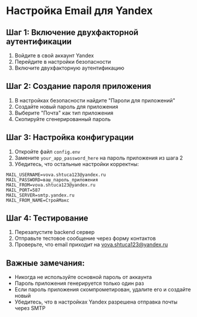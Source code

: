 # Настройка Email для Yandex

## Шаг 1: Включение двухфакторной аутентификации
1. Войдите в свой аккаунт Yandex
2. Перейдите в настройки безопасности
3. Включите двухфакторную аутентификацию

## Шаг 2: Создание пароля приложения
1. В настройках безопасности найдите "Пароли для приложений"
2. Создайте новый пароль для приложения
3. Выберите "Почта" как тип приложения
4. Скопируйте сгенерированный пароль

## Шаг 3: Настройка конфигурации
1. Откройте файл `config.env`
2. Замените `your_app_password_here` на пароль приложения из шага 2
3. Убедитесь, что остальные настройки корректны:

```env
MAIL_USERNAME=vova.shtuca123@yandex.ru
MAIL_PASSWORD=ваш_пароль_приложения
MAIL_FROM=vova.shtuca123@yandex.ru
MAIL_PORT=587
MAIL_SERVER=smtp.yandex.ru
MAIL_FROM_NAME=СтройМакс
```

## Шаг 4: Тестирование
1. Перезапустите backend сервер
2. Отправьте тестовое сообщение через форму контактов
3. Проверьте, что email приходит на vova.shtuca123@yandex.ru

## Важные замечания:
- Никогда не используйте основной пароль от аккаунта
- Пароль приложения генерируется только один раз
- Если пароль приложения скомпрометирован, удалите его и создайте новый
- Убедитесь, что в настройках Yandex разрешена отправка почты через SMTP 